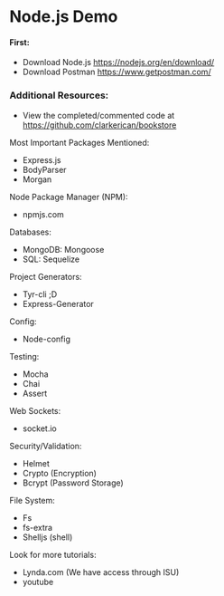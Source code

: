 # Node.js Demo

#### First:
- Download Node.js https://nodejs.org/en/download/
- Download Postman https://www.getpostman.com/

### Additional Resources:
- View the completed/commented code at https://github.com/clarkerican/bookstore


Most Important Packages Mentioned:<br>
- Express.js
- BodyParser
- Morgan

Node Package Manager (NPM):<br>
- npmjs.com

Databases:<br>
- MongoDB: Mongoose
- SQL: Sequelize

Project Generators:<br>
- Tyr-cli ;D
- Express-Generator

Config:<br>
- Node-config

Testing:<br>
- Mocha
- Chai
- Assert

Web Sockets:<br>
- socket.io

Security/Validation:<br>
- Helmet
- Crypto (Encryption)
- Bcrypt (Password Storage)

File System:<br>
- Fs
- fs-extra
- Shelljs (shell)

Look for more tutorials:<br>
- Lynda.com (We have access through ISU)
- youtube